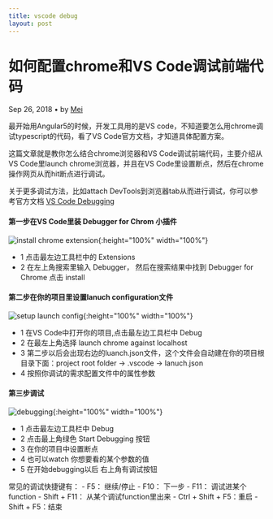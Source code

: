 ```yaml
---
title: vscode debug
layout: post
---
```


# 如何配置chrome和VS Code调试前端代码

<div class="title-meta">
    <span>
    Sep 26, 2018
    </span>
    <span class="title-bullet">•</span>
    <span>
     by <a class="github-link" href="http://github.com/limeii">Mei</a>
    </span>
</div>

最开始用Angular5的时候，开发工具用的是VS code，不知道要怎么用chrome调试typescript的代码，看了VS Code官方文档，才知道具体配置方案。

这篇文章就是教你怎么结合chrome浏览器和VS Code调试前端代码，主要介绍从VS Code里launch chrome浏览器，并且在VS Code里设置断点，然后在chrome操作网页从而hit断点进行调试。

关于更多调试方法，比如attach DevTools到浏览器tab从而进行调试，你可以参考官方文档 [VS Code Debugging](https://code.visualstudio.com/docs/editor/debugging)


#### 第一步在VS Code里装 Debugger for Chrom 小插件



![install chrome extension](https://limeii.github.io/assets/images/posts/tools/tools-debug-install.png){:height="100%" width="100%"}




- 1 点击最左边工具栏中的 Extensions
- 2 在左上角搜索里输入 Debugger， 然后在搜索结果中找到 Debugger for Chrome 点击 install


#### 第二步在你的项目里设置lanuch configuration文件


![setup launch config](https://limeii.github.io/assets/images/posts/tools/tools-debug-config.png){:height="100%" width="100%"}




- 1 在VS Code中打开你的项目,点击最左边工具栏中 Debug
- 2 在最左上角选择 launch chrome against localhost
- 3 第二步以后会出现右边的luanch.json文件，这个文件会自动建在你的项目根目录下面：project root folder -> .vscode -> lanuch.json
- 4 按照你调试的需求配置文件中的属性参数



#### 第三步调试

![debugging](https://limeii.github.io/assets/images/posts/tools/tools-debug-debuging.png){:height="100%" width="100%"}



- 1 点击最左边工具栏中 Debug
- 2 点击最上角绿色 Start Debugging 按钮
- 3 在你的项目中设置断点
- 4 也可以watch 你想要看的某个参数的值
- 5 在开始debugging以后 右上角有调试按钮



常见的调试快捷键有：
    - F5： 继续/停止
    - F10： 下一步
    - F11： 调试进某个function
    - Shift + F11： 从某个调试function里出来
    - Ctrl + Shift + F5：重启
    - Shift + F5：结束


